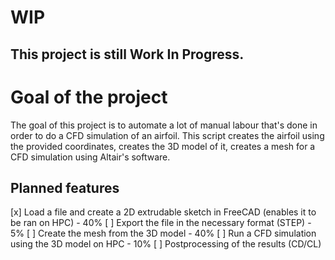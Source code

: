 # WIP

## This project is still **Work In Progress**.

# Goal of the project

The goal of this project is to automate a lot of manual labour that's done in order to do a CFD simulation of an airfoil. This script creates the airfoil using the provided coordinates, creates the 3D model of it, creates a mesh for a CFD simulation using Altair's software.

## Planned features

[x] Load a file and create a 2D extrudable sketch in FreeCAD (enables it to be ran on HPC) - 40%
[ ] Export the file in the necessary format (STEP) - 5%
[ ] Create the mesh from the 3D model - 40%
[ ] Run a CFD simulation using the 3D model on HPC - 10%
[ ] Postprocessing of the results (CD/CL)

